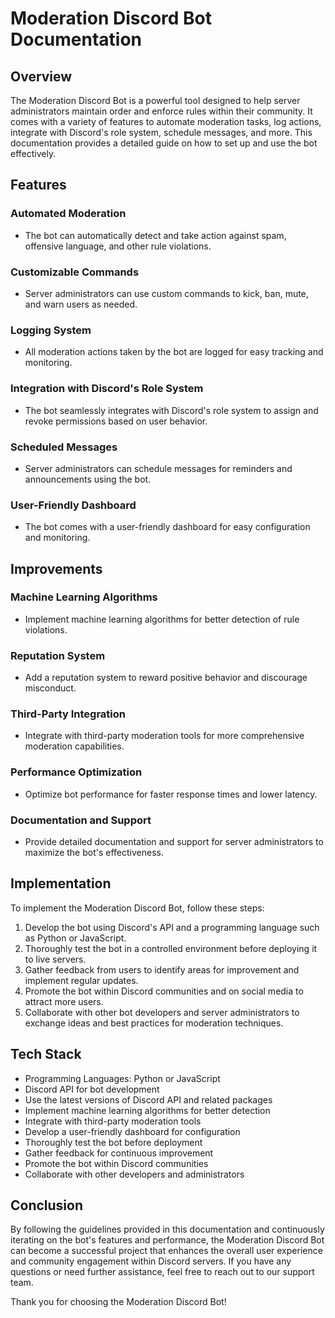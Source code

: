 # Moderation Discord Bot Documentation

## Overview

The Moderation Discord Bot is a powerful tool designed to help server administrators maintain order and enforce rules within their community. It comes with a variety of features to automate moderation tasks, log actions, integrate with Discord's role system, schedule messages, and more. This documentation provides a detailed guide on how to set up and use the bot effectively.

## Features

### Automated Moderation
- The bot can automatically detect and take action against spam, offensive language, and other rule violations.

### Customizable Commands
- Server administrators can use custom commands to kick, ban, mute, and warn users as needed.

### Logging System
- All moderation actions taken by the bot are logged for easy tracking and monitoring.

### Integration with Discord's Role System
- The bot seamlessly integrates with Discord's role system to assign and revoke permissions based on user behavior.

### Scheduled Messages
- Server administrators can schedule messages for reminders and announcements using the bot.

### User-Friendly Dashboard
- The bot comes with a user-friendly dashboard for easy configuration and monitoring.

## Improvements

### Machine Learning Algorithms
- Implement machine learning algorithms for better detection of rule violations.

### Reputation System
- Add a reputation system to reward positive behavior and discourage misconduct.

### Third-Party Integration
- Integrate with third-party moderation tools for more comprehensive moderation capabilities.

### Performance Optimization
- Optimize bot performance for faster response times and lower latency.

### Documentation and Support
- Provide detailed documentation and support for server administrators to maximize the bot's effectiveness.

## Implementation

To implement the Moderation Discord Bot, follow these steps:

1. Develop the bot using Discord's API and a programming language such as Python or JavaScript.
2. Thoroughly test the bot in a controlled environment before deploying it to live servers.
3. Gather feedback from users to identify areas for improvement and implement regular updates.
4. Promote the bot within Discord communities and on social media to attract more users.
5. Collaborate with other bot developers and server administrators to exchange ideas and best practices for moderation techniques.

## Tech Stack

- Programming Languages: Python or JavaScript
- Discord API for bot development
- Use the latest versions of Discord API and related packages
- Implement machine learning algorithms for better detection
- Integrate with third-party moderation tools
- Develop a user-friendly dashboard for configuration
- Thoroughly test the bot before deployment
- Gather feedback for continuous improvement
- Promote the bot within Discord communities
- Collaborate with other developers and administrators

## Conclusion

By following the guidelines provided in this documentation and continuously iterating on the bot's features and performance, the Moderation Discord Bot can become a successful project that enhances the overall user experience and community engagement within Discord servers. If you have any questions or need further assistance, feel free to reach out to our support team.

Thank you for choosing the Moderation Discord Bot!